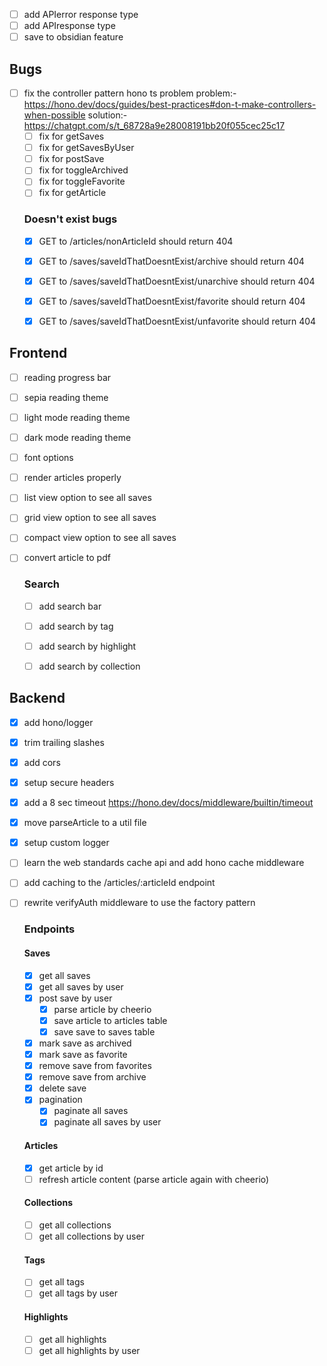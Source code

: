 - [ ] add APIerror response type
- [ ] add APIresponse type
- [ ] save to obsidian feature

## Bugs
- [ ] fix the controller pattern hono ts problem 
    problem:- https://hono.dev/docs/guides/best-practices#don-t-make-controllers-when-possible
    solution:- https://chatgpt.com/s/t_68728a9e28008191bb20f055cec25c17
    - [ ] fix for getSaves
    - [ ] fix for getSavesByUser
    - [ ] fix for postSave
    - [ ] fix for toggleArchived
    - [ ] fix for toggleFavorite
    - [ ] fix for getArticle

    ### Doesn't exist bugs
    - [x] GET to /articles/nonArticleId should return 404
    - [x] GET to /saves/saveIdThatDoesntExist/archive should return 404
    - [x] GET to /saves/saveIdThatDoesntExist/unarchive should return 404
    - [x] GET to /saves/saveIdThatDoesntExist/favorite should return 404
    - [x] GET to /saves/saveIdThatDoesntExist/unfavorite should return 404



## Frontend 
- [ ] reading progress bar
- [ ] sepia reading theme
- [ ] light mode reading theme
- [ ] dark mode reading theme
- [ ] font options
- [ ] render articles properly
- [ ] list view option to see all saves
- [ ] grid view option to see all saves
- [ ] compact view option to see all saves
- [ ] convert article to pdf

    ### Search 
    - [ ] add search bar
    - [ ] add search by tag
    - [ ] add search by highlight
    - [ ] add search by collection


## Backend 
- [x] add hono/logger
- [x] trim trailing slashes
- [x] add cors
- [x] setup secure headers
- [x] add a 8 sec timeout https://hono.dev/docs/middleware/builtin/timeout 
- [x] move parseArticle to a util file
- [x] setup custom logger
- [ ] learn the web standards cache api and add hono cache middleware 
- [ ] add caching to the /articles/:articleId endpoint
- [ ] rewrite verifyAuth middleware to use the factory pattern

    ### Endpoints
    #### Saves
    - [x] get all saves
    - [x] get all saves by user
    - [x] post save by user
        - [x] parse article by cheerio
        - [x] save article to articles table
        - [x] save save to saves table
    - [x] mark save as archived
    - [x] mark save as favorite
    - [x] remove save from favorites
    - [x] remove save from archive
    - [x] delete save
    - [x] pagination
        - [x] paginate all saves
        - [x] paginate all saves by user

    #### Articles
    - [x] get article by id
    - [ ] refresh article content (parse article again with cheerio)

    #### Collections
    - [ ] get all collections
    - [ ] get all collections by user

    #### Tags
    - [ ] get all tags
    - [ ] get all tags by user

    #### Highlights
    - [ ] get all highlights
    - [ ] get all highlights by user